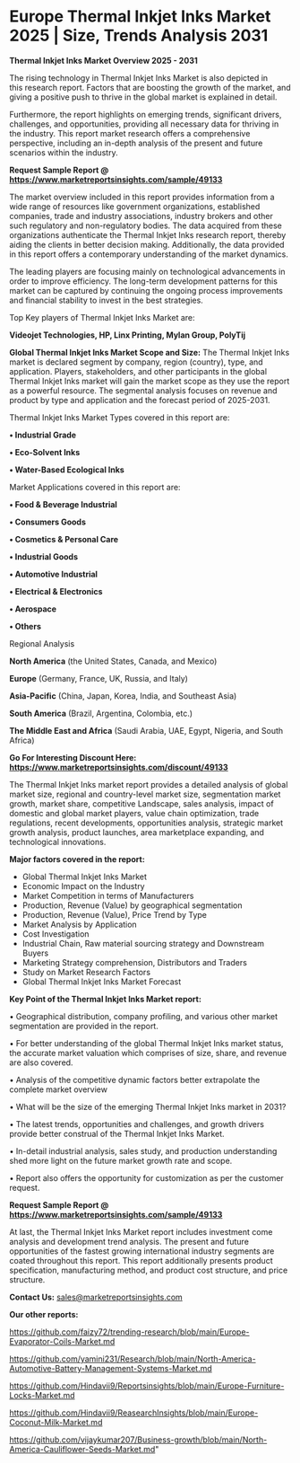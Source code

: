 # Europe Thermal Inkjet Inks Market 2025 | Size, Trends Analysis 2031

<Strong> Thermal Inkjet Inks Market Overview 2025 - 2031</strong>

The rising technology in Thermal Inkjet Inks Market is also depicted in this research report. Factors that are boosting the growth of the market, and giving a positive push to thrive in the global market is explained in detail.

Furthermore, the report highlights on emerging trends, significant drivers, challenges, and opportunities, providing all necessary data for thriving in the industry. This report market research offers a comprehensive perspective, including an in-depth analysis of the present and future scenarios within the industry.

<strong>Request Sample Report @ <a href=https://www.marketreportsinsights.com/sample/49133>https://www.marketreportsinsights.com/sample/49133</a></strong>

The market overview included in this report provides information from a wide range of resources like government organizations, established companies, trade and industry associations, industry brokers and other such regulatory and non-regulatory bodies. The data acquired from these organizations authenticate the Thermal Inkjet Inks research report, thereby aiding the clients in better decision making. Additionally, the data provided in this report offers a contemporary understanding of the market dynamics.

The leading players are focusing mainly on technological advancements in order to improve efficiency. The long-term development patterns for this market can be captured by continuing the ongoing process improvements and financial stability to invest in the best strategies.

Top Key players of Thermal Inkjet Inks Market are:

<strong>Videojet Technologies, HP, Linx Printing, Mylan Group, PolyTij</strong>

<strong><b>Global Thermal Inkjet Inks Market Scope and Size:</b></strong>
The Thermal Inkjet Inks market is declared segment by company, region (country), type, and application. Players, stakeholders, and other participants in the global Thermal Inkjet Inks market will gain the market scope as they use the report as a powerful resource. The segmental analysis focuses on revenue and product by type and application and the forecast period of 2025-2031.

Thermal Inkjet Inks Market Types covered in this report are:

<strong>•  Industrial Grade

•  Eco-Solvent Inks

•  Water-Based Ecological Inks</strong>

Market Applications covered in this report are:

<strong>•  Food & Beverage Industrial

•  Consumers Goods

•  Cosmetics & Personal Care

•  Industrial Goods

•  Automotive Industrial

•  Electrical & Electronics

•  Aerospace

•  Others</strong> 

Regional Analysis

<strong>North America</strong> (the United States, Canada, and Mexico)

<strong>Europe</strong> (Germany, France, UK, Russia, and Italy)

<strong>Asia-Pacific</strong> (China, Japan, Korea, India, and Southeast Asia)

<strong>South America</strong> (Brazil, Argentina, Colombia, etc.)

<strong>The Middle East and Africa</strong> (Saudi Arabia, UAE, Egypt, Nigeria, and South Africa)

<strong>Go For Interesting Discount Here: <a href=https://www.marketreportsinsights.com/discount/49133>https://www.marketreportsinsights.com/discount/49133</a></strong>

The Thermal Inkjet Inks market report provides a detailed analysis of global market size, regional and country-level market size, segmentation market growth, market share, competitive Landscape, sales analysis, impact of domestic and global market players, value chain optimization, trade regulations, recent developments, opportunities analysis, strategic market growth analysis, product launches, area marketplace expanding, and technological innovations.

<strong><b>Major factors covered in the report:</b></strong>
<ul>
  <li>Global Thermal Inkjet Inks Market </li>
  <li>Economic Impact on the Industry</li>
  <li>Market Competition in terms of Manufacturers</li>
  <li>Production, Revenue (Value) by geographical segmentation</li>
  <li>Production, Revenue (Value), Price Trend by Type</li>
  <li>Market Analysis by Application</li>
  <li>Cost Investigation</li>
  <li>Industrial Chain, Raw material sourcing strategy and Downstream Buyers</li>
  <li>Marketing Strategy comprehension, Distributors and Traders</li>
  <li>Study on Market Research Factors</li>
  <li>Global Thermal Inkjet Inks Market Forecast</li>
</ul>

<strong><b>Key Point of the Thermal Inkjet Inks Market report:</b></strong>

• Geographical distribution, company profiling, and various other market segmentation are provided in the report.

• For better understanding of the global Thermal Inkjet Inks market status, the accurate market valuation which comprises of size, share, and revenue are also covered.

• Analysis of the competitive dynamic factors better extrapolate the complete market overview

• What will be the size of the emerging Thermal Inkjet Inks market in 2031?

• The latest trends, opportunities and challenges, and growth drivers provide better construal of the Thermal Inkjet Inks Market.

• In-detail industrial analysis, sales study, and production understanding shed more light on the future market growth rate and scope.

• Report also offers the opportunity for customization as per the customer request.

<strong>Request Sample Report @ <a href=https://www.marketreportsinsights.com/sample/49133>https://www.marketreportsinsights.com/sample/49133</a></strong>

At last, the Thermal Inkjet Inks Market report includes investment come analysis and development trend analysis. The present and future opportunities of the fastest growing international industry segments are coated throughout this report. This report additionally presents product specification, manufacturing method, and product cost structure, and price structure.

<strong>Contact Us:</strong>
sales@marketreportsinsights.com

<strong>Our other reports:</strong>

<a href=https://github.com/faizy72/trending-research/blob/main/Europe-Evaporator-Coils-Market.md>https://github.com/faizy72/trending-research/blob/main/Europe-Evaporator-Coils-Market.md</a>

<a href=https://github.com/yamini231/Research/blob/main/North-America-Automotive-Battery-Management-Systems-Market.md>https://github.com/yamini231/Research/blob/main/North-America-Automotive-Battery-Management-Systems-Market.md</a>

<a href=https://github.com/Hindavii9/Reportsinsights/blob/main/Europe-Furniture-Locks-Market.md>https://github.com/Hindavii9/Reportsinsights/blob/main/Europe-Furniture-Locks-Market.md</a>

<a href=https://github.com/Hindavii9/ReasearchInsights/blob/main/Europe-Coconut-Milk-Market.md>https://github.com/Hindavii9/ReasearchInsights/blob/main/Europe-Coconut-Milk-Market.md</a>

<a href=https://github.com/vijaykumar207/Business-growth/blob/main/North-America-Cauliflower-Seeds-Market.md>https://github.com/vijaykumar207/Business-growth/blob/main/North-America-Cauliflower-Seeds-Market.md</a>"
